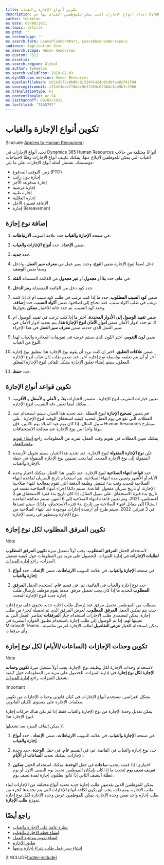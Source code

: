 ```yaml
---
title: تكوين أنواع الإجازة والغياب
description: إعداد أنواع الإجازات التي يمكن للموظفين القيام بها في Dynamics 365 Human Resources.
author: twheeloc
ms.date: 09/09/2021
ms.topic: article
ms.prod: ''
ms.technology: ''
ms.search.form: LeavePlanFormPart, LeaveAbsenceWorkspace
audience: Application User
ms.search.scope: Human Resources
ms.custom: 7521
ms.assetid: ''
ms.search.region: Global
ms.author: twheeloc
ms.search.validFrom: 2020-02-03
ms.dyn365.ops.version: Human Resources
ms.openlocfilehash: b616d1f2c8b0bc8131045424b01dbfaa82f41f84
ms.sourcegitcommit: a73df4ddc7f8ddc9e37269c0236dc1bb9b7c7966
ms.translationtype: HT
ms.contentlocale: ar-SA
ms.lasthandoff: 09/09/2021
ms.locfileid: "7485797"
---
```

# <a name="configure-leave-and-absence-types"></a>تكوين أنواع الإجازة والغياب

[!include [Applies to Human Resources](../includes/applies-to-hr.md)]

تحدد أنواع الإجازات في Dynamics 365 Human Resources أنواعًا مختلفة من حالات الغياب التي يمكن للموظفين الإبلاغ عنها. يمكنك تكييف أنواع الإجازات وفقًا لاحتياجات مؤسستك. تشتمل أمثلة أنواع الإجازات على ما يلي:

- زمن التوقف المدفوع (PTO)
- إجازة دون راتب
- إجازة مدفوعة الأجر
- إجازة مرضية
- إجازة طبية
- إجازة العائلية
- الإعاقة قصيرة الأجل
- إجازة Bereavement

## <a name="add-a-leave-type"></a>إضافة نوع إجازة

1. في صفحة **‏‫الإجازة والغياب‬** حدد علامة التبويب **الارتباطات**.

2. ضمن **الإعداد**، حدد **أنواع الإجازات والغياب**.

3. حدد **جديد**.

4. ادخل اسما لنوع الإجازة ضمن **النوع**، وحدد سير عمل من **معرف سير العمل**، وادخل وصفا ضمن **الوصف**.

5. في **عام**، حدد **بلا** أو **مجدول** أو **غير مجدول** من القائمة المنسدلة **الفئة**.

6. حدد كود دخل من القائمة المنسدلة **رمز الدخل**.

7. ضمن **كود السبب المطلوب**، حدد ما إذا كنت ترغب في طلب كود سبب ام لا. إذا كنت ترغب في طلب أكواد سبب، فقد تحتاج إلى اضافتها. ضمن **أكواد السبب**، حدد **إضافة**، وحدد كود السبب، ثم حدد خانة الاختيار **ممكن** بجوارها.

8. ضمن **تقييد الوصول إلى الأدوار المحددة**، اختر ما إذا كنت ترغب في تقييد الوصول ام لا. ثم حدد ادوار الأمان ضمن **ادوار الأمان لنوع الإجازة هذا**. يتم تحديد ادوار الأمان في سير العمل الذي حددته ضمن **معرف سير العمل** في هذا الإجراء.

9. ضمن **لون التقويم**، اختر اللون الذي سيتم عرضه في تقويمات المغادرة والغياب لهذا النوع من الغياب. 

10. ضمن **علاقات التعليق‬**، اختر إن كنت تريد أن يقوم نوع الإجازة هذا بتعليق نوع إجازة آخر أو أن يتم تعليقه بواسطة نوع إجازة آخر. عند تقديم طلب إذن غياب لنوع الإجازة المعلق، سيتم إنشاء تعليق الإجازة بشكل تلقائي لنوع الإجازة المعلق. 

10. حدد **حفظ**.

## <a name="configure-leave-type-rules"></a>تكوين قواعد أنواع الإجازة

1. تعيين خيارات التقريب لنوع الإجازة . تتضمن الخيارات **بلا**، و **لأعلى** و **لأسفل** و **الأقرب**. يمكنك أيضا تعيين دقه التقريب لنوع الإجازة .

2. قم بتعيين **تصحيح الإجازة** لنوع العطلة. عند تحديد هذا الخيار، سيتم استخدام عدد العطلات التي تقع في يوم العمل لتحديد كيفيه استحقاق الوقت لنوع الإجازة . على سبيل المثال، إذا كان يوم عيد الميلاد يوم الاثنين، فإن Human Resources سيطرح يومًا واحدًا من نوع الإجازة عند معالجه الاستحقاقات.

   يمكنك تعيين العطلات في تقويم وقت العمل. لمزيد من المعلومات، راجع [إنشاء تقويم وقت العمل](hr-leave-and-absence-working-time-calendar.md).
   
 3. عيّن **نوع الإجازة المنقولة** لنوع الإجازة. عند تحديد هذا الخيار، سيتم تحويل الأرصدة المنقولة إلى نوع الإجازة المحدد. كما يجب تضمين نوع الإجازة المنقولة في خطة الإجازة والغياب. 
 
4. حدد **قواعد انتهاء الصلاحية** لنوع الإجازة. عند تكوين هذا الخيار، يمكنك اختيار وحدة الأيام أو الأشهر وتعيين مدة انتهاء الصلاحية. يتم استخدام تاريخ السريان لقاعدة انتهاء الصلاحية لتحديد وقت بدء تشغيل وظيفة الدفعة التي تقوم بمعالجة انتهاء صلاحية الإجازة، أو تاريخ سريان مفعول القاعدة. سيتم دائمًا إجراء انتهاء الصلاحية نفسه في تاريخ بدء فترة الاستحقاق. على سبيل المثال، إذا كان تاريخ بدء فترة الاستحقاق هو 3 أغسطس، 2021، وتم تعيين قاعدة انتهاء الصلاحية إلى 6 أشهر، ستتم معالجة القاعدة استنادًا إلى مقابل انتهاء الصلاحية من تاريخ بدء فترة الاستحقاق، ولذلك سيتم تنفيذها في 3 فبراير، 2022. سيتم طرح أي أرصدة إجازات موجودة عند انتهاء الصلاحية من نوع الإجازة وستظهر في رصيد الإجازة.
 
## <a name="configure-the-required-attachment-per-leave-type"></a>تكوين المرفق المطلوب لكل نوع إجازة

> [!NOTE]
> لاستخدام الحقل **المرفق المطلوب**، يجب أولاً تشغيل ميزة **تكوين المرفق المطلوب لطلبات الإجازات** في إدارة الميزات. للحصول على مزيد من المعلومات حول كيفية تشغيل الميزات، راجع [إدارة الميزات](hr-admin-manage-features.md).

1. في صفحة **الإجازة والغياب**، في علامة التبويب **الارتباطات**، ضمن **الإعداد** ، حدد **أنواع إجازة والغياب**.

2. حدد نوع إجازة والغياب في القائمة، ثم، في قسم **عام**، استخدم الحقل **المرفق المطلوب** لتحديد ما إذا كان يجب تحميل مرفق عندما يقوم موظف بإرسال طلب إجازة جديد لنوع الإجازة المحدد. 

سيطلب من الموظفين تحميل مرفق عند إرسال طلب إجازة جديد يحتوي على نوع إجازة حيث يتم تمكين الحقل **المرفق المطلوب**. لعرض المرفق الذي تم تحميله كجزء من طلب إجازة، يمكن لمعتمدي طلب الإجازات استخدام خيار **المرفقات** لعناصر العمل التي تم تعيينها لهم. إذا تم الوصول إلى طلب إجازة باستخدام تطبيق الموارد البشرية في Microsoft Teams ، يمكن استخدام الخيار **عرض التفاصيل** لطلب الإجازة لعرض تفاصيله وأي مرفقات.

## <a name="configure-leave-units-hoursdays-per-leave-type"></a>تكوين وحدات الإجازات (الساعات/الأيام) لكل نوع إجازة

> [!NOTE]
> لاستخدام وحدات الإجازة لكل وظيفة نوع الإجازة، يجب أولاً تشغيل ميزة **تكوين وحدات الإجازة لكل نوع إجازة** في إدارة الميزات. للحصول على مزيد من المعلومات حول كيفية تشغيل الميزات، راجع [إدارة الميزات](hr-admin-manage-features.md).

> [!IMPORTANT]
> بشكل افتراضي، تستخدم أنواع الإجازات في كيان قانوني وحدات الإجازات من تكوين معلمات الإجازة على مستوى الكيان القانوني.
> 
> يمكن تعديل وحدة الإجازة من نوع الإجازة والغياب فقط إذا لم تكن هناك حركات إجازة لنوع الإجازة هذا.
> 
> لا يمكن إيقاف الميزة بعد تشغيلها.

1. في صفحة **الإجازة والغياب**، في علامة التبويب **الارتباطات**، ضمن **الإعداد** ، حدد **أنواع إجازة والغياب**.

2. حدد نوع إجازة والغياب في القائمة، ثم، في القسم **عام**، في حقل **الوحدة**، حدد وحدة الإجازات. يمكنك تحديد **الساعات** أو **الأيام**.

3. اختياري: إذا قمت بتحديد **ساعات** في حقل **الوحدة**، يمكنك استخدام الحقل **تمكين تعريف نصف يوم** لتحديد ما إذا كان بإمكان الموظفين تحديد يوم النصف الأول أو يوم عطلة النصف الثاني إذا كانوا يطلبون إجازة لمدة نصف يوم.

يمكن للموظفين الذين يقدمون طلب إجازة جديد تحديد أنواع مختلفة من الإجازات لبناء طلب الإجازة. ومع ذلك، يجب أن يكون لكافة أنواع الإجازات التي يتم تحديدها كجزء من طلب إجازة واحد نفس وحدة الإجازة. يمكن للموظفين عرض وحدة الإجازة لكل نوع إجازة نموذج **طلب الإجازة**.

## <a name="see-also"></a>راجع أيضًا

- [نظرة عامة على الإجازة والغياب](hr-leave-and-absence-overview.md)
- [إنشاء خطة الإجازة والغياب](hr-leave-and-absence-plans.md)
- [إنشاء تقويم مواعيد العمل](hr-leave-and-absence-working-time-calendar.md)
- [تعليق الإجازة](hr-leave-and-absence-suspend-leave.md)
- [إنشاء سير عمل طلب شراء إجازة وبيعها](hr-leave-and-absence-buy-sell-workflow.md)



[!INCLUDE[footer-include](../includes/footer-banner.md)]
